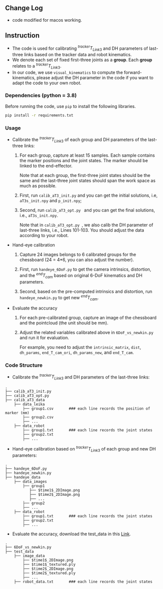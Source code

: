 ## Change Log

- code modified for macos working.

## Instruction
- The code is used for calibrating $^{tracker}T_{Link3}$ and DH parameters of last-three links based on the tracker data and robot kinematics.
- We denote each set of fixed first-three joints as a **group**. Each **group** relates to a $^{tracker}T_{Link3}$.
- In our code, we use ```visual_kinematics``` to compute the forward-kinematics, please adjust the DH parameter in the code if you want to adapt the code to your own robot.


### Dependencies (python = 3.8)

Before running the code, use ```pip``` to install the following libraries.
```bash 
pip install -r requirements.txt
```

### Usage

- Calibrate the $^{tracker}T_{Link3}$ of each group and DH parameters of the last-three links:
  1. For each group, capture at least 15 samples. Each sample contains the marker positions and the joint states. The marker should be linked to the end-effector.

     Note that at each group, the first-three joint states should be the same and the last-three joint states should span the work space as much as possible.
  
  2. First, run ```calib_aT3_init.py``` and you can get the initial solutions, i.e, ```aT3s_init.npy``` and ```p_init.npy```;
  
  3. Second, run ```calib_aT3_opt.py ``` and you can get the final solutions, i.e., ```aT3s_init.npy```.

     Note that in ```calib_aT3_opt.py ```, we also calib the DH parameter of last-three links, i.e., Lines 101-103. You should adjust the data according to your robot.

- Hand-eye calibration
  1. Capture 24 images belongs to 6 calibrated groups for the chessboard (24 = 4*6, you can also adjust the number). 
  
  2. First, run ```handeye_6DoF.py``` to get the camera intrinsics, distortion, and the $^{end}T_{cam}$ based on original 6-DoF kinematics and DH parameters.

  3. Second, based on the pre-computed intrinsics and distortion, run ```handeye_newkin.py``` to get new $^{end}T_{cam}$.

- Evaluate the accuracy
  1. For each pre-calibrated group, capture an image of the chessboard and the pointcloud (the unit should be mm).

  2. Adjust the related variables calibrated above in ```6DoF_vs_newkin.py``` and run it for evaluation.
     
     For example, you need to adjust the ```intrinsic_matrix```, ```dist```, ```dh_params```, ```end_T_cam_ori```, ```dh_params_new```, and ```end_T_cam```.


### Code Structure
- Calibrate the $^{tracker}T_{Link3}$ and DH parameters of the last-three links:
```
.
├── calib_aT3_init.py
├── calib_aT3_opt.py
├── calib_aT3_data
    ├── data_leika       
        ├── group1.csv       ### each line records the position of marker (mm)
        ├── group2.csv
        ├── ...
    ├── data_robot
        ├── group1.txt       ### each line records the joint states
        ├── group2.txt   
        ├── ...

``` 

- Hand-eye calibration based on $^{tracker}T_{Link3}$ of each group and new DH parameters:
```
.
├── handeye_6DoF.py
├── handeye_newkin.py
├── handeye_data
    ├── data_images       
        ├── group1          
           ├── $time1$_2DImage.png
           ├── $time2$_2DImage.png 
           ├── ...
        ├── group2
        ├── ...
    ├── data_robot
        ├── group1.txt       ### each line records the joint states
        ├── group2.txt   
        ├── ...

``` 

- Evaluate the accuracy, download the test_data in this [Link](https://hkclr-my.sharepoint.com/:u:/g/personal/tyhuang_hkclr_hk/EfGZLp1JI8ZGndlROqBqGj8BGKlApr0idKCS-i7QTSZ0CQ).
```
.
├── 6DoF_vs_newkin.py
├── test_data
    ├── image_data       
        ├── $time1$_2DImage.png
        ├── $time1$_textured.ply
        ├── $time2$_2DImage.png
        ├── $time2$_textured.ply
        ├── ...
    ├── robot_data.txt       ### each line records the joint states
```
